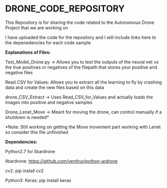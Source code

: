 # DRONE_CODE_REPOSITORY

This Repository is for sharing the code related to the Autonomous Drone Project that we are working on 

I have uploaded the code for the repository and I will include links here to the depenedencies for each code sample

**Explanations of Files:** 

Test_Model_Drone.py -> Allows you to test the outputs of the neural net vs the true positives or negatives of the filepath that stores your positive and negative files

Read CSV for Values: Allows you to extract all the learning to fly by crashing data and create the new files based on this data

drone_CSV_Extract -> Uses Read_CSV_for_Values and actually loads the images into positive and negative samples

Drone_Lenet_Move -> Meant for moving the drone, can control manually if a shutdown is needed* 

*Note: Still working on getting the Move movement part working with Lenet so consider this file unfinished 


**Dependencies:**

Python2.7 for libardrone

libardrone: https://github.com/venthur/python-ardrone

cv2: pip install cv2

Python3:
Keras: pip install keras







